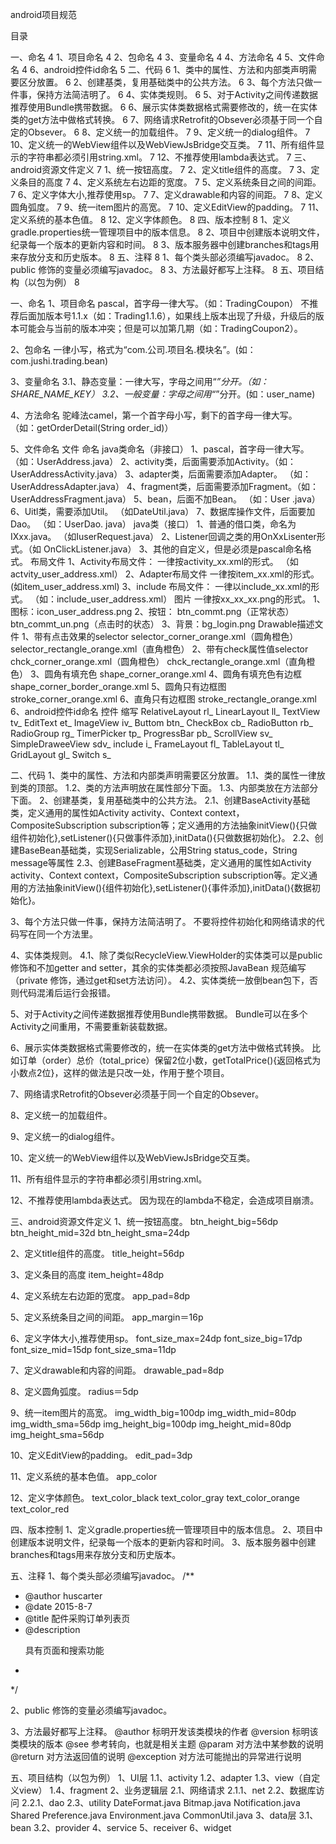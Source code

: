 android项目规范


目录

一、命名	4
1、项目命名	4
2、包命名	4
3、变量命名	4
4、方法命名	4
5、文件命名	4
6、android控件id命名	5
二、代码	6
1、类中的属性、方法和内部类声明需要区分放置。	6
2、创建基类，复用基础类中的公共方法。	6
3、每个方法只做一件事，保持方法简洁明了。	6
4、实体类规则。	6
5、对于Activity之间传递数据推荐使用Bundle携带数据。	6
6、展示实体类数据格式需要修改的，统一在实体类的get方法中做格式转换。	6
7、网络请求Retrofit的Obsever必须基于同一个自定的Obsever。	6
8、定义统一的加载组件。	7
9、定义统一的dialog组件。	7
10、定义统一的WebView组件以及WebViewJsBridge交互类。	7
11、所有组件显示的字符串都必须引用string.xml。	7
12、不推荐使用lambda表达式。	7
三、android资源文件定义	7
1、统一按钮高度。	7
2、定义title组件的高度。	7
3、定义条目的高度	7
4、定义系统左右边距的宽度。	7
5、定义系统条目之间的间距。	7
6、定义字体大小,推荐使用sp。	7
7、定义drawable和内容的间距。	7
8、定义圆角弧度。	7
9、统一item图片的高宽。	7
10、定义EditView的padding。	7
11、定义系统的基本色值。	8
12、定义字体颜色。	8
四、版本控制	8
1、定义gradle.properties统一管理项目中的版本信息。	8
2、项目中创建版本说明文件，纪录每一个版本的更新内容和时间。	8
3、版本服务器中创建branches和tags用来存放分支和历史版本。	8
五、注释	8
1、每个类头部必须编写javadoc。	8
2、public 修饰的变量必须编写javadoc。	8
3、方法最好都写上注释。	8
五、项目结构（以包为例）	8

一、命名
1、项目命名
pascal，首字母一律大写。（如：TradingCoupon）
不推荐后面加版本号1.1.x（如：Trading1.1.6），如果线上版本出现了升级，升级后的版本可能会与当前的版本冲突；但是可以加第几期（如：TradingCoupon2）。

2、包命名
一律小写，格式为“com.公司.项目名.模块名”。(如：com.jushi.trading.bean)

3、变量命名
3.1、静态变量：一律大写，字母之间用“_”分开。（如：SHARE_NAME_KEY）
3.2、一般变量：字母之间用“_”分开。(如：user_name)

4、方法命名
驼峰法camel，第一个首字母小写，剩下的首字母一律大写。
（如：getOrderDetail(String order_id)）

5、文件命名
文件
命名
java类命名（非接口）
1、pascal，首字母一律大写。
（如：UserAddress.java）
2、activity类，后面需要添加Activity。（如：UserAddressActivity.java）
3、adapter类，后面需要添加Adapter。
（如：UserAddressAdapter.java）
4、fragment类，后面需要添加Fragment。（如：UserAddressFragment.java）
5、bean，后面不加Bean。
（如：User .java）
6、Uitl类，需要添加Util。
（如DateUtil.java）
7、数据库操作文件，后面要加Dao。
（如：UserDao. java）
java类（接口）
1、普通的借口类，命名为IXxx.java。
（如IuserRequest.java）
2、Listener回调之类的用OnXxLisenter形式。（如 OnClickListener.java）
3、其他的自定义，但是必须是pascal命名格式。
布局文件
1、Activity布局文件：
一律按activity_xx.xml的形式。
（如actvity_user_address.xml）
2、Adapter布局文件
一律按item_xx.xml的形式。
(如item_user_address.xml)
3、include 布局文件：
一律以include_xx.xml的形式。
（如：include_user_address.xml）
图片
一律按xx_xx_xx.png的形式。
1、图标：icon_user_address.png
2、按钮：
btn_commt.png（正常状态）
btn_commt_un.png（点击时的状态）
3、背景：bg_login.png
Drawable描述文件
1、带有点击效果的selector
selector_corner_orange.xml（圆角橙色）
selector_rectangle_orange.xml（直角橙色）
2、带有check属性值selector
chck_corner_orange.xml（圆角橙色）
chck_rectangle_orange.xml（直角橙色）
3、圆角有填充色
shape_corner_orange.xml
4、圆角有填充色有边框
shape_corner_border_orange.xml
5、圆角只有边框图
stroke_corner_orange.xml
6、直角只有边框图
stroke_rectangle_orange.xml
6、android控件id命名
控件
缩写
RelativeLayout
rl_
LinearLayout
ll_
TextView
tv_
EditText
et_
ImageView
iv_
Buttom
btn_
CheckBox
cb_
RadioButton
rb_
RadioGroup
rg_
TimerPicker
tp_
ProgressBar
pb_
ScrollView
sv_
SimpleDraweeView
sdv_
include
i_
FrameLayout
fl_
TableLayout
tl_
GridLayout
gl_
Switch
s_




二、代码
1、类中的属性、方法和内部类声明需要区分放置。
1.1、类的属性一律放到类的顶部。
1.2、类的方法声明放在属性部分下面。
1.3、内部类放在方法部分下面。
2、创建基类，复用基础类中的公共方法。
2.1、创建BaseActivity基础类，定义通用的属性如Activity activity、Context context，CompositeSubscription subscription等；定义通用的方法抽象initView(){只做组件初始化},setListener(){只做事件添加},initData(){只做数据初始化}。
2.2、创建BaseBean基础类，实现Serializable，公用String status_code，String message等属性
2.3、创建BaseFragment基础类，定义通用的属性如Activity activity、Context context，CompositeSubscription subscription等。定义通用的方法抽象initView(){组件初始化},setListener(){事件添加},initData(){数据初始化}。

3、每个方法只做一件事，保持方法简洁明了。
不要将控件初始化和网络请求的代码写在同一个方法里。

4、实体类规则。
4.1、除了类似RecycleView.ViewHolder的实体类可以是public修饰和不加getter and setter，其余的实体类都必须按照JavaBean 规范编写（private 修饰，通过get和set方法访问）。
4.2、实体类统一放倒bean包下，否则代码混淆后运行会报错。

5、对于Activity之间传递数据推荐使用Bundle携带数据。
Bundle可以在多个Activity之间重用，不需要重新装载数据。

6、展示实体类数据格式需要修改的，统一在实体类的get方法中做格式转换。
比如订单（order）总价（total_price）保留2位小数，getTotalPrice(){返回格式为小数点2位}，这样的做法是只改一处，作用于整个项目。

7、网络请求Retrofit的Obsever必须基于同一个自定的Obsever。

8、定义统一的加载组件。

9、定义统一的dialog组件。

10、定义统一的WebView组件以及WebViewJsBridge交互类。

11、所有组件显示的字符串都必须引用string.xml。

12、不推荐使用lambda表达式。
因为现在的lambda不稳定，会造成项目崩溃。

三、android资源文件定义
1、统一按钮高度。
btn_height_big=56dp
btn_height_mid=32d
btn_height_sma=24dp

2、定义title组件的高度。
title_height=56dp

3、定义条目的高度
item_height=48dp

4、定义系统左右边距的宽度。
app_pad=8dp

5、定义系统条目之间的间距。
app_margin＝16p

6、定义字体大小,推荐使用sp。
font_size_max=24dp
font_size_big=17dp
font_size_mid=15dp
font_size_sma=11dp

7、定义drawable和内容的间距。
drawable_pad=8dp

8、定义圆角弧度。
radius＝5dp

9、统一item图片的高宽。
img_width_big=100dp
img_width_mid=80dp
img_width_sma=56dp
img_height_big=100dp
img_height_mid=80dp
img_height_sma=56dp

10、定义EditView的padding。
edit_pad=3dp


11、定义系统的基本色值。
app_color

12、定义字体颜色。
text_color_black
text_color_gray
text_color_orange
text_color_red


四、版本控制
1、定义gradle.properties统一管理项目中的版本信息。
2、项目中创建版本说明文件，纪录每一个版本的更新内容和时间。
3、版本服务器中创建branches和tags用来存放分支和历史版本。


五、注释
1、每个类头部必须编写javadoc。
/**
* @author huscarter
* @date 2015-8-7
* @title 配件采购订单列表页
* @description<p>具有页面和搜索功能</p>
*
*/

2、public 修饰的变量必须编写javadoc。

3、方法最好都写上注释。
@author 标明开发该类模块的作者
@version 标明该类模块的版本
@see 参考转向，也就是相关主题
@param 对方法中某参数的说明
@return 对方法返回值的说明
@exception 对方法可能抛出的异常进行说明

五、项目结构（以包为例）
1、UI层
1.1、activity
1.2、adapter
1.3、view（自定义view）
1.4、fragment
2、业务逻辑层
2.1、网络请求
2.1.1、net
2.2、数据库访问
2.2.1、dao
2.3、utility
DateFormat.java
Bitmap.java
Notification.java
Shared Preference.java
Environment.java
CommonUtil.java
3、data层
3.1、bean
3.2、provider
4、service
5、receiver
6、widget


